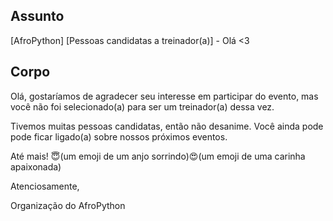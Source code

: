 ## Assunto

[AfroPython] [Pessoas candidatas a treinador(a)] - Olá <3

## Corpo

Olá, gostaríamos de agradecer seu interesse em participar do evento, mas você não foi selecionado(a) para ser um treinador(a) dessa vez.

Tivemos muitas pessoas candidatas, então não desanime. Você ainda pode pode ficar ligado(a) sobre nossos próximos eventos.

Até mais! 😇(um emoji de um anjo sorrindo)😍(um emoji de uma carinha apaixonada)

Atenciosamente,

Organização do AfroPython